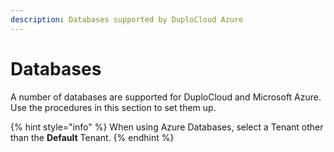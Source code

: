 ```yaml
---
description: Databases supported by DuploCloud Azure
---
```


# Databases

A number of databases are supported for DuploCloud and Microsoft Azure. Use the procedures in this section to set them up.

{% hint style="info" %}
When using Azure Databases, select a Tenant other than the **Default** Tenant.
{% endhint %}
